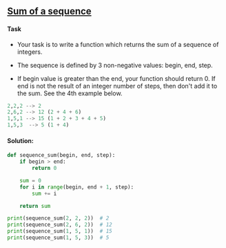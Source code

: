 ## [Sum of a sequence](https://www.codewars.com/kata/586f6741c66d18c22800010a/python)

#### Task

- Your task is to write a function which returns the sum of a sequence of integers.

- The sequence is defined by 3 non-negative values: begin, end, step.

- If begin value is greater than the end, your function should return 0. If end is not the result of an integer number of steps, then don't add it to the sum. See the 4th example below.

```python
2,2,2 --> 2
2,6,2 --> 12 (2 + 4 + 6)
1,5,1 --> 15 (1 + 2 + 3 + 4 + 5)
1,5,3  --> 5 (1 + 4)
```

#### Solution:

```python
def sequence_sum(begin, end, step):
    if begin > end:
        return 0

    sum = 0
    for i in range(begin, end + 1, step):
        sum += i

    return sum

print(sequence_sum(2, 2, 2))  # 2
print(sequence_sum(2, 6, 2))  # 12
print(sequence_sum(1, 5, 1))  # 15
print(sequence_sum(1, 5, 3))  # 5
```
